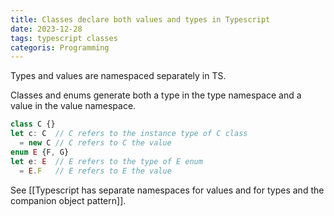 ```yaml
---
title: Classes declare both values and types in Typescript
date: 2023-12-28
tags: typescript classes
categoris: Programming
---
```


Types and values are namespaced separately in TS.

Classes and enums generate both a type in the type namespace and a value in the value namespace.

```typescript
class C {}
let c: C  // C refers to the instance type of C class
  = new C // C refers to C the value
enum E {F, G}
let e: E  // E refers to the type of E enum
  = E.F   // E refers to E the value
```


See [[Typescript has separate namespaces for values and for types and the companion object pattern]].